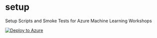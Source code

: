 # setup
Setup Scripts and Smoke Tests for Azure Machine Learning Workshops

[![Deploy to Azure](https://aka.ms/deploytoazurebutton)](https://portal.azure.com/#create/Microsoft.Template/uri/https%3A%2F%2Fraw.githubusercontent.com%2Faml-workshops%2Fsetup%2Fmain%2Fdeployment-templates%2Faml-workshop-deployment.json)
